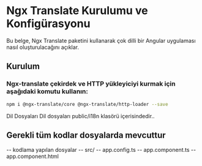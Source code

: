 # Ngx Translate Kurulumu ve Konfigürasyonu

Bu belge, Ngx Translate paketini kullanarak çok dilli bir Angular uygulaması nasıl oluşturulacağını açıklar.

## Kurulum

### Ngx-translate çekirdek ve HTTP yükleyiciyi kurmak için aşağıdaki komutu kullanın:

```bash
npm i @ngx-translate/core @ngx-translate/http-loader --save
```
Dil Dosyaları
Dil dosyaları public/i18n klasörü içerisindedir..


## Gerekli tüm kodlar dosyalarda mevcuttur
-- kodlama yapılan dosyalar
-- src/
-- app.config.ts
-- app.component.ts
-- app.component.html

